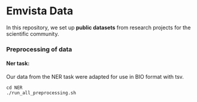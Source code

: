 # Emvista Data

<p> In this repository, we set up <b>public datasets</b> from research projects for the scientific community. </p>

### Preprocessing of data

#### Ner task:
<p>Our data from the NER task were adapted for use in BIO format with tsv.</p>

```
cd NER
./run_all_preprocessing.sh
```


